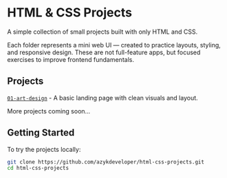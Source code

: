 # HTML & CSS Projects

A simple collection of small projects built with only HTML and CSS.

Each folder represents a mini web UI — created to practice layouts, styling, and responsive design. These are not full-feature apps, but focused exercises to improve frontend fundamentals.

## Projects
[`01-art-design`](https://azykdeveloper.github.io/html-css-projects/01-art-design) - A basic landing page with clean visuals and layout.

More projects coming soon...
  

## Getting Started

To try the projects locally:

```bash
git clone https://github.com/azykdeveloper/html-css-projects.git
cd html-css-projects
